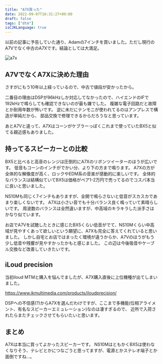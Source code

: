 ```yaml
---
title: "A7X買った"
date: 2022-09-07T16:31:27+09:00
draft: false
tags: ["dtm"]
isCJKLanguage: true
---
```


以前の記事に予告していた通り、Adamの7インチを買いました。ただし現行のA7Vでなく中古のA7Xです。結論としては大満足。

![a7x](https://pbs.twimg.com/media/FbP-lOiacAAEcZn?format=jpg)

<!--more-->

## A7VでなくA7Xに決めた理由

さすがにもう10年以上経っているので、中古で値段が安かったから。

二番目の理由はDSPが96kHzしか対応してなかったので、ハイエンドのIFで192kHzで鳴らしても確認できないのが最も嫌でした。
複雑な電子回路だと故障とか耐用年数が怖いです。
逆に未だにテンモニが使われてるのはアンプレスで構造が単純だから、
部品交換で修理できるからだろうなと思っています。

あとA7Vと違って、A7Xはコーンがケブラーっぽくこれまで使っていたBX5と似てる親近感もありました。

## 持ってるスピーカーとの比較

BX5と比べると高音のレンジは圧倒的にA7Xのリボンツイーターのほうが広いです。
低音もコーンのインチがでかい分、より下の方まで鳴ります。
A7Xの方が全体的な解像度が高く、ロックやEDM系の音楽が感動的に楽しいです。
全体的なバランスは結構似ていてBX5は価格がペア1-2万円で売ってるのでコスパ本当に良いと思いました。

NS10Mも同じく7インチもありますが、全開で鳴らさないと低音がスカスカであまり楽しくないです。
A7Xは小さい音でも十分バランス良く鳴っていて素晴らしいです。
周波数のバランスは全然違いますが、中高域のキラキラした派手さはかなり似ています。

お店でA7Vを試聴したときに感じたBX5くらい低音がでて、NS10Mくらい中高域が見やすくあって欲しいという願望に、A7Xも完全に答えてくれていると思いました。
しかし自宅とお店ではまったく環境が違うからか、A7Vのほうがもう少し低音や残響が見やすかったかもと感じました。
この辺は今後吸音やケーブル交換など改善していきたいです。

## iLoud precision

当初iloud MTMと購入を悩んでましたが、A7X購入直後に上位機種が出てしまいました。

https://www.ikmultimedia.com/products/iloudprecision/

DSPへの不信感(?)からA7Xを選んだわけですが、ここまで多機能(位相アライメント、有名なスピーカーエミュレーション)なのは凄すぎるので、
近所で入荷されたらまたチェックさせてもらいたいと思います。

## まとめ

A7Xは本当に買ってよかったスピーカーです。
NS10MはともかくBX5は使わなくなりそう、テレビとかにつなごうと思ってますが、電源とかステレオ端子とか面倒ですね...。
